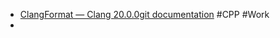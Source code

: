 - [ClangFormat — Clang 20.0.0git documentation](https://clang.llvm.org/docs/ClangFormat.html) #CPP #Work
-